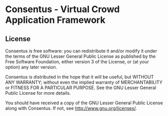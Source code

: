 # Consentus - Virtual Crowd Application Framework



## License

Consentus is free software: you can redistribute it and/or modify
it under the terms of the GNU Lesser General Public License as published by
the Free Software Foundation, either version 3 of the License, or
(at your option) any later version.
 
Consentus is distributed in the hope that it will be useful,
but WITHOUT ANY WARRANTY; without even the implied warranty of
MERCHANTABILITY or FITNESS FOR A PARTICULAR PURPOSE. See the
GNU Lesser General Public License for more details.
 
You should have received a copy of the GNU Lesser General Public License
along with Consentus. If not, see <http://www.gnu.org/licenses/>.
